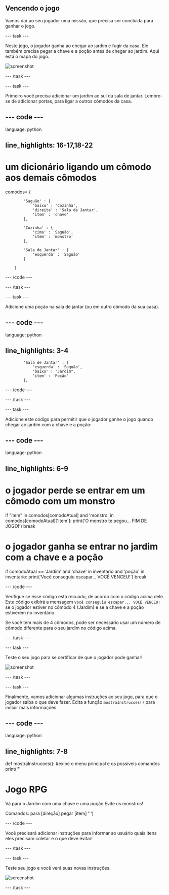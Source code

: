 ## Vencendo o jogo

Vamos dar ao seu jogador uma missão, que precisa ser concluída para ganhar o jogo.

\--- task \---

Neste jogo, o jogador ganha ao chegar ao jardim e fugir da casa. Ele também precisa pegar a chave e a poçāo antes de chegar ao jardim. Aqui está o mapa do jogo.

![screenshot](images/rpg-final-map.png)

\--- /task \---

\--- task \---

Primeiro você precisa adicionar um jardim ao sul da sala de jantar. Lembre-se de adicionar portas, para ligar a outros cômodos da casa.

## \--- code \---

language: python

## line_highlights: 16-17,18-22

# um dicionário ligando um cômodo aos demais cômodos

comodos= {

            'Saguão' : {
                'baixo' : 'Cozinha',
                'direita' : 'Sala de Jantar',
                'item' : 'chave'
            },
    
            'Cozinha' : {
                'cima' : 'Saguão',
                'item' : 'monstro'
            },
    
            'Sala de Jantar' : {
                'esquerda' : 'Saguão'
            }
    
        }
    

\--- /code \---

\--- /task \---

\--- task \---

Adicione uma poção na sala de jantar (ou em outro cômodo da sua casa).

## \--- code \---

language: python

## line_highlights: 3-4

            'Sala de Jantar' : {
                'esquerda' : 'Saguão',
                'baixo' : 'Jardim",
                'item' : 'Poção'
            },
    

\--- /code \---

\--- /task \---

\--- task \---

Adicione este código para permitir que o jogador ganhe o jogo quando chegar ao jardim com a chave e a poção:

## \--- code \---

language: python

## line_highlights: 6-9

# o jogador perde se entrar em um cômodo com um monstro

if "item" in comodos\[comodoAtual] and 'monstro' in comodos[comodoAtual\]\['item'\]: print('O monstro te pegou... FIM DE JOGO!') break

# o jogador ganha se entrar no jardim com a chave e a poçāo

if comodoAtual == 'Jardim' and 'chave' in inventario and 'poção' in inventario: print('Você conseguiu escapar... VOCÊ VENCEU!') break

\--- /code \---

Verifique se esse código está recuado, de acordo com o código acima dele. Este código exibirá a mensagem `Você conseguiu escapar... VOCÊ VENCEU!` se o jogador estiver no cômodo 4 (Jardim) e se a chave e a poção estiverem no inventário.

Se você tem mais de 4 cômodos, pode ser necessário usar um número de cômodo diferente para o seu jardim no código acima.

\--- /task \---

\--- task \---

Teste o seu jogo para se certificar de que o jogador pode ganhar!

![screenshot](images/rpg-win-test.png)

\--- /task \---

\--- task \---

Finalmente, vamos adicionar algumas instruções ao seu jogo, para que o jogador saiba o que deve fazer. Edita a funçāo `mostraInstrucoes()` para incluir mais informações.

## \--- code \---

language: python

## line_highlights: 7-8

def mostraInstrucoes(): #exibe o menu principal e os possíveis comandos print('''

# Jogo RPG

Vá para o Jardim com uma chave e uma poção Evite os monstros!

Comandos: para [direçāo] pegar [item] ''')

\--- /code \---

Você precisará adicionar instruções para informar ao usuário quais itens eles precisam coletar e o que deve evitar!

\--- /task \---

\--- task \---

Teste seu jogo e você verá suas novas instruções.

![screenshot](images/rpg-instructions-test.png)

\--- /task \---